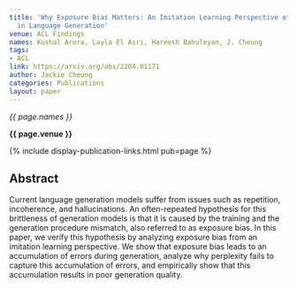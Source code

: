 ```yaml
---
title: 'Why Exposure Bias Matters: An Imitation Learning Perspective of Error Accumulation
  in Language Generation'
venue: ACL Findings
names: Kushal Arora, Layla El Asri, Hareesh Bahuleyan, J. Cheung
tags:
- ACL
link: https://arxiv.org/abs/2204.01171
author: Jackie Cheung
categories: Publications
layout: paper
---
```


*{{ page.names }}*

**{{ page.venue }}**

{% include display-publication-links.html pub=page %}

## Abstract

Current language generation models suffer from issues such as repetition, incoherence, and hallucinations. An often-repeated hypothesis for this brittleness of generation models is that it is caused by the training and the generation procedure mismatch, also referred to as exposure bias. In this paper, we verify this hypothesis by analyzing exposure bias from an imitation learning perspective. We show that exposure bias leads to an accumulation of errors during generation, analyze why perplexity fails to capture this accumulation of errors, and empirically show that this accumulation results in poor generation quality.